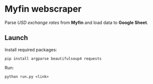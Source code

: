 # Myfin webscraper

Parse _USD exchange rates_ from **Myfin** and load data to **Google Sheet**.

## Launch

Install required packages:

`pip install argparse beautifulsoup4 requests`

Run:

`python run.py <link>`
